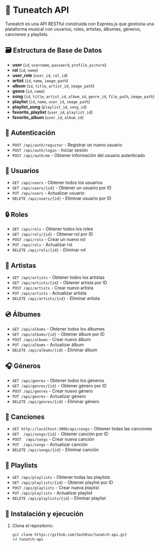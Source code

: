 # 🎵 Tuneatch API

Tuneatch es una API RESTful construida con Express.js que gestiona una plataforma musical con usuarios, roles, artistas, álbumes, géneros, canciones y playlists.

## 🗃️ Estructura de Base de Datos

- **user** (`id`, `username`, `password`, `profile_picture`)
- **rol** (`id`, `name`)
- **user_role** (`user_id`, `rol_id`)
- **artist** (`id`, `name`, `image_path`)
- **album** (`id`, `title`, `artist_id`, `image_path`)
- **genre** (`id`, `name`)
- **song** (`id`, `title`, `artist_id`, `album_id`, `genre_id`, `file_path`, `image_path`)
- **playlist** (`id`, `name`, `user_id`, `image_path`)
- **playlist_song** (`playlist_id`, `song_id`)
- **favorite_playlist** (`user_id`, `playlist_id`)
- **favorite_album** (`user_id`, `album_id`)

## 🔐 Autenticación

- `POST /api/auth/register` - Registrar un nuevo usuario
- `POST /api/auth/login` - Iniciar sesión
- `POST /api/auth/me` - Obtener información del usuario autenticado

## 👤 Usuarios

- `GET /api/users` - Obtener todos los usuarios
- `GET /api/users/{id}` - Obtener un usuario por ID
- `PUT /api/users` - Actualizar usuario
- `DELETE /api/users/{id}` - Eliminar usuario por ID

## 🔒 Roles

- `GET /api/rols` - Obtener todos los roles
- `GET /api/rols/{id}` - Obtener rol por ID
- `POST /api/rols` - Crear un nuevo rol
- `PUT /api/rols` - Actualizar rol
- `DELETE /api/rols/{id}` - Eliminar rol

## 🎤 Artistas

- `GET /api/artists` - Obtener todos los artistas
- `GET /api/artists/{id}` - Obtener artista por ID
- `POST /api/artists` - Crear nuevo artista
- `PUT /api/artists` - Actualizar artista
- `DELETE /api/artists/{id}` - Eliminar artista

## 💿 Álbumes

- `GET /api/albums` - Obtener todos los álbumes
- `GET /api/albums/{id}` - Obtener álbum por ID
- `POST /api/albums` - Crear nuevo álbum
- `PUT /api/albums` - Actualizar álbum
- `DELETE /api/albums/{id}` - Eliminar álbum

## 🎧 Géneros

- `GET /api/genres` - Obtener todos los géneros
- `GET /api/genres/{id}` - Obtener género por ID
- `POST /api/genres` - Crear nuevo género
- `PUT /api/genres` - Actualizar género
- `DELETE /api/genres/{id}` - Eliminar género

## 🎵 Canciones

- `GET http://localhost:3000/api/songs` - Obtener todas las canciones
- `GET  /api/songs/{id}` - Obtener canción por ID
- `POST  /api/songs` - Crear nueva canción
- `PUT  /api/songs` - Actualizar canción
- `DELETE /api/songs/{id}` - Eliminar canción

## 📂 Playlists

- `GET /api/playlists` - Obtener todas las playlists
- `GET /api/playlists/{id}` - Obtener playlist por ID
- `POST /api/playlists` - Crear nueva playlist
- `PUT /api/playlists` - Actualizar playlist
- `DELETE /api/playlists/{id}` - Eliminar playlist


## 🚀 Instalación y ejecución

1. Clona el repositorio:
   ```bash
   git clone https://github.com/SashOso/tunatch-api.git
   cd tunatch-api
